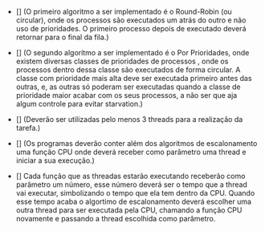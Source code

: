  - [] (O primeiro algoritmo a ser implementado é o Round-Robin (ou circular),
       onde os processos são executados um atrás do outro e não uso de prioridades. 
       O primeiro processo depois de executado deverá retornar para o final da fila.)
 - [] (O segundo algoritmo a ser implementado é o Por Prioridades, onde existem diversas
    classes de prioridades de processos , onde os processos dentro dessa classe são
    executados de forma circular. A  classe com prioridade mais alta deve ser executada 
    primeiro antes das outras, e, as outras só poderam ser executadas quando a
    classe de prioridade maior acabar com os seus processos, a não ser que aja algum controle para evitar starvation.)

 - [] (Deverão ser utilizadas pelo menos 3 threads para a realização da tarefa.)

 - [] (Os programas deverão conter além dos algoritmos de escalonamento uma função CPU onde deverá receber 
       como parâmetro uma thread e iniciar a sua execução.)
 - [] Cada função que as threadas estarão executando receberão como parâmetro um número, 
    esse número deverá ser o tempo que a thread vai executar, simbolizando o tempo que ela tem 
    dentro da CPU. Quando esse tempo acaba o algortimo de escalonamento deverá escolher uma outra
    thread para ser executada pela CPU, chamando a função CPU novamente e passando a thread escolhida como parâmetro.
